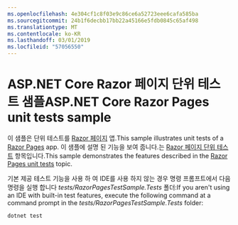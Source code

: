 ```yaml
---
ms.openlocfilehash: 4e304cf1c8f03e9c86ce6a52723eee6cafa585ba
ms.sourcegitcommit: 24b1f6decbb17bb22a45166e5fdb0845c65af498
ms.translationtype: MT
ms.contentlocale: ko-KR
ms.lasthandoff: 03/01/2019
ms.locfileid: "57056550"
---
```

# <a name="aspnet-core-razor-pages-unit-tests-sample"></a><span data-ttu-id="d733a-101">ASP.NET Core Razor 페이지 단위 테스트 샘플</span><span class="sxs-lookup"><span data-stu-id="d733a-101">ASP.NET Core Razor Pages unit tests sample</span></span>

<span data-ttu-id="d733a-102">이 샘플은 단위 테스트를 [Razor 페이지](https://docs.microsoft.com/aspnet/core/mvc/razor-pages) 앱.</span><span class="sxs-lookup"><span data-stu-id="d733a-102">This sample illustrates unit tests of a [Razor Pages](https://docs.microsoft.com/aspnet/core/mvc/razor-pages) app.</span></span> <span data-ttu-id="d733a-103">이 샘플에 설명 된 기능을 보여 줍니다.는 [Razor 페이지 단위 테스트](https://docs.microsoft.com/aspnet/core/test/razor-pages-tests) 항목입니다.</span><span class="sxs-lookup"><span data-stu-id="d733a-103">This sample demonstrates the features described in the [Razor Pages unit tests](https://docs.microsoft.com/aspnet/core/test/razor-pages-tests) topic.</span></span>

<span data-ttu-id="d733a-104">기본 제공 테스트 기능을 사용 하 여 IDE를 사용 하지 않는 경우 명령 프롬프트에서 다음 명령을 실행 합니다 *tests/RazorPagesTestSample.Tests* 폴더:</span><span class="sxs-lookup"><span data-stu-id="d733a-104">If you aren't using an IDE with built-in test features, execute the following command at a command prompt in the *tests/RazorPagesTestSample.Tests* folder:</span></span>

```console
dotnet test
```

